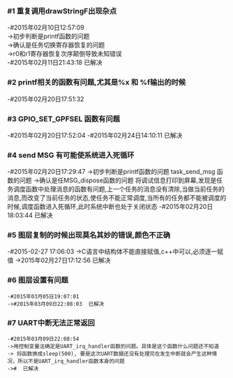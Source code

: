 ### #1    重复调用drawStringF出现杂点
   -#2015年02月10日12:57:09    
  ->初步判断是printf函数的问题   
  ->确认是任务切换寄存器恢复的问题  
  ->r0和r1寄存器恢复次序颠倒导致未知错误   
  -#2015年02月11日21:43:18  已解决
  
### #2   printf相关的函数有问题,尤其是%x 和 %f输出的时候
   -#2015年02月20日17:51:32

### #3   GPIO_SET_GPFSEL 函数有问题
   -#2015年02月20日17:52:04
   -#2015年02月24日14:10:11  已解决
   
### #4	send MSG 有可能使系统进入死循环   
   -#2015年02月20日17:29:47
   ->初步判断是printf函数的问题 task_send_msg 函数的问题
   ->确认是任MSG_dispose函数的问题  将调试信息打印到屏幕,发现是任务调度函数中处理消息的函数有问题,上一个任务的消息没有清除,当做当前任务的消息,而改变了当前任务的状态,使任务不能正常调度,当所有的任务都不能被调度的时候,调度函数进入死循环,此时系统中断也处于关闭状态
    -#2015年02月20日18:03:44  已解决
    
### #5	图层复制的时候出现莫名其妙的错误,颜色不正确
   -#2015-02-27 17:06:03
   ->C语言中结构体不能直接赋值,c++中可以,必须逐一赋值
   ->2015年02月27日17:12:56    已解决
     
### #6	图层设置有问题
    -#2015年03月05日19:07:01
    ->#2015年03月09日22:08:03  已解决   
    
### #7	UART中断无法正常返回
    -#2015年03月09日22:08:54  
    ->用控制变量法确定是UART_irq_handler函数的问题。具体是这个函数什么问题还不知道 
    -> 将函数换成sleep(500), 要是这次UART数据还没有处理完在发生中断就会产生这种情况，所以不是UART_irq_handler函数本身的问题
    ->#  已解决   
    
    
    